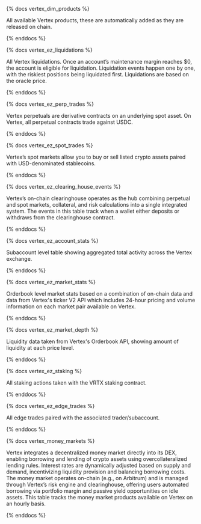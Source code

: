 {% docs vertex_dim_products %}

All available Vertex products, these are automatically added as they are released on chain.


{% enddocs %}

{% docs vertex_ez_liquidations %}

All Vertex liquidations. Once an account’s maintenance margin reaches $0, the account is eligible for liquidation. Liquidation events happen one by one, with the riskiest positions being liquidated first. Liquidations are based on the oracle price.


{% enddocs %}

{% docs vertex_ez_perp_trades %}

Vertex perpetuals are derivative contracts on an underlying spot asset. On Vertex, all perpetual contracts trade against USDC.

{% enddocs %}

{% docs vertex_ez_spot_trades %}

Vertex’s spot markets allow you to buy or sell listed crypto assets paired with USD-denominated stablecoins.

{% enddocs %}

{% docs vertex_ez_clearing_house_events %}

Vertex’s on-chain clearinghouse operates as the hub combining perpetual and spot markets, collateral, and risk calculations into a single integrated system. The events in this table track when a wallet either deposits or withdraws from the clearinghouse contract.

{% enddocs %}

{% docs vertex_ez_account_stats %}

Subaccount level table showing aggregated total activity across the Vertex exchange.

{% enddocs %}

{% docs vertex_ez_market_stats %}

Orderbook level market stats based on a combination of on-chain data and data from Vertex's ticker V2 API which includes 24-hour pricing and volume information on each market pair available on Vertex.

{% enddocs %}

{% docs vertex_ez_market_depth %}

Liquidity data taken from Vertex's Orderbook API, showing amount of liquidity at each price level.

{% enddocs %}

{% docs vertex_ez_staking  %}

All staking actions taken with the VRTX staking contract.

{% enddocs %}

{% docs vertex_ez_edge_trades  %}

All edge trades paired with the associated trader/subaccount.

{% enddocs %}

{% docs vertex_money_markets %}

Vertex integrates a decentralized money market directly into its DEX, enabling borrowing and lending of crypto assets using overcollateralized lending rules. Interest rates are dynamically adjusted based on supply and demand, incentivizing liquidity provision and balancing borrowing costs. The money market operates on-chain (e.g., on Arbitrum) and is managed through Vertex’s risk engine and clearinghouse, offering users automated borrowing via portfolio margin and passive yield opportunities on idle assets. This table tracks the money market products available on Vertex on an hourly basis.


{% enddocs %}
